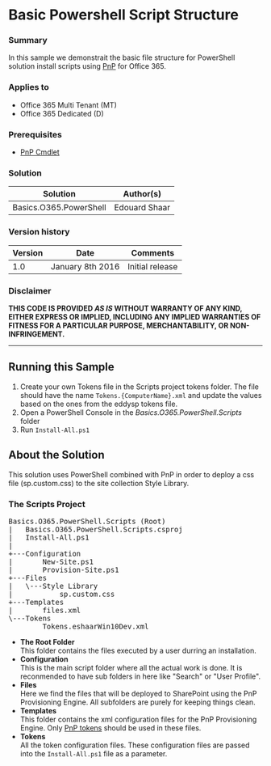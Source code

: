 # Basic Powershell Script Structure #

### Summary ###
In this sample we demonstrait the basic file structure for PowerShell solution install scripts using [PnP](https://github.com/OfficeDev/PnP-PowerShell) for Office 365.

### Applies to ###
- Office 365 Multi Tenant (MT)
- Office 365 Dedicated (D)

### Prerequisites ###
- [PnP Cmdlet](https://github.com/OfficeDev/PnP-PowerShell/blob/master/Binaries/PnPPowerShellCommands16.msi?raw=true)

### Solution ###
Solution | Author(s)
---------|----------
Basics.O365.PowerShell | Edouard Shaar

### Version history ###
Version  | Date | Comments
---------| -----| --------
1.0  | January 8th 2016 | Initial release

### Disclaimer ###
**THIS CODE IS PROVIDED *AS IS* WITHOUT WARRANTY OF ANY KIND, EITHER EXPRESS OR IMPLIED, INCLUDING ANY IMPLIED WARRANTIES OF FITNESS FOR A PARTICULAR PURPOSE, MERCHANTABILITY, OR NON-INFRINGEMENT.**

----------
## Running this Sample ##
1. Create your own Tokens file in the Scripts project tokens folder. The file should have the name ``Tokens.{ComputerName}.xml`` and update the values based on the ones from the eddysp tokens file.
2. Open a PowerShell Console in the *Basics.O365.PowerShell.Scripts* folder
3. Run ``Install-All.ps1``

## About the Solution ##
This solution uses PowerShell combined with PnP in order to deploy a css file (sp.custom.css) to the site collection Style Library.

### The Scripts Project ###
<pre>
Basics.O365.PowerShell.Scripts (Root)
|   Basics.O365.PowerShell.Scripts.csproj
|   Install-All.ps1
|
+---Configuration
|       New-Site.ps1
|       Provision-Site.ps1
+---Files
|   \---Style Library
|           sp.custom.css
+---Templates
|       files.xml
\---Tokens
        Tokens.eshaarWin10Dev.xml
</pre>

- **The Root Folder**<br/>This folder contains the files executed by a user durring an installation.
- **Configuration**<br/>This is the main script folder where all the actual work is done. It is reconmended to have sub folders in here like "Search" or "User Profile".
- **Files**<br/>Here we find the files that will be deployed to SharePoint using the PnP Provisioning Engine. All subfolders are purely for keeping things clean.
- **Templates**<br/>This folder contains the xml configuration files for the PnP Provisioning Engine. Only [PnP tokens](https://github.com/OfficeDev/PnP-Sites-Core/blob/master/Core/ProvisioningEngineTokens.md) should be used in these files.
- **Tokens**<br/>All the token configuration files. These configuration files are passed into the ``Install-All.ps1`` file as a parameter.